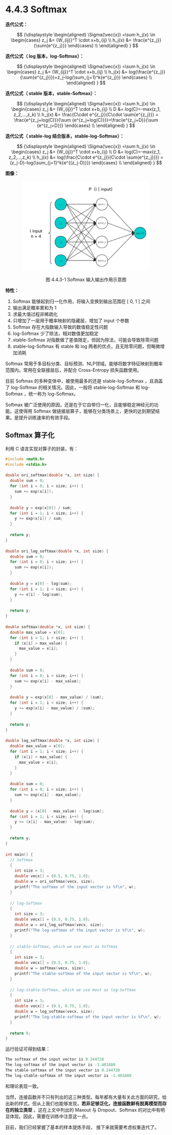 
# 4.4.3 Softmax

**迭代公式：**

$$
{\displaystyle 
 \begin{aligned}
   \Sigma(\vec{x}) =\sum h_j(x) \in 
    \begin{cases}
       z_j &= {W_{ij}}^T \cdot x+b_{ij} \\
       h_j(x) &= \frac{e^{z_j}}{\sum{e^{z_j}}}
    \end{cases} \\
 \end{aligned}
}
$$

**迭代公式（ log 版本，log-Softmax）：**

$$
{\displaystyle 
 \begin{aligned}
   \Sigma(\vec{x}) =\sum h_j(x) \in 
    \begin{cases}
       z_j &= {W_{ij}}^T \cdot x+b_{ij} \\
       h_j(x) &= log(\frac{e^{z_j}}{\sum{e^{z_j}}})=z_j-log(\sum_{j=1}^k{e^{z_j}})   
    \end{cases} \\
 \end{aligned}
}
$$

**迭代公式（ stable 版本，stable-Softmax）：**

$$
{\displaystyle 
 \begin{aligned}
   \Sigma(\vec{x}) =\sum h_j(x) \in 
    \begin{cases}
       z_j &= {W_{ij}}^T \cdot x+b_{ij} \\
       D &= log(C)=-max(z_1, z_2,...,z_k) \\
       h_j(x) &= \frac{C\cdot e^{z_j}}{C\cdot \sum{e^{z_j}}} = \frac{e^{z_j+log(C)}}{\sum {e^{z_j+log(C)}}}=\frac{e^{z_j+D}}{\sum {e^{z_j+D}}} 
    \end{cases} \\
 \end{aligned}
}
$$

**迭代公式（ stable-log 结合版本，stable-log-Softmax）：**

$$
{\displaystyle 
 \begin{aligned}
   \Sigma(\vec{x}) =\sum h_j(x) \in 
    \begin{cases}
       z_j &= {W_{ij}}^T \cdot x+b_{ij} \\
       D &= log(C)=-max(z_1, z_2,...,z_k) \\
       h_j(x) &= log(\frac{C\cdot e^{z_j}}{C\cdot \sum{e^{z_j}}}) = (z_j-D)-log(\sum_{j=1}^k{e^{(z_j-D)}})  
    \end{cases} \\
 \end{aligned}
}
$$

**图像：**

<center>
<figure>
   <img  
      width = "400" height = "280"
      src="../../Pictures/SoftMax.png" alt="">
    <figcaption>
      <p>图 4.4.3-1 Softmax 输入输出作用示意图</p>
   </figcaption>
</figure>
</center>

**特性：**

1. Softmax 能够起到归一化作用，将输入变换到输出范围在 [ 0, 1 ] 之间
2. 输出满足概率累和为 1
3. 求最大值过程非稀疏化
4. 只增加了一层用于概率映射的隐藏层，增加了 input 个参数
5. Softmax 存在大指数输入导致的数值稳定性问题
6. log-Softmax 少了除法，相对数值更加稳定
7. stable-Softmax 对指数做了差值限定，但因为除法，可能会导致除零问题
8. stable-log-Softmax 有 stable 和 log 两者的优点，且无除零问题，但略微增加消耗

Softmax 常用于多目标分类、目标预测、NLP领域。能够将数字特征映射到概率范围内。常用在全联接层后，并配合 Cross-Entropy 损失函数使用。

目前 Softmax 的多种变体中，被使用最多的还是 stable-log-Softmax ，且涵盖了 log-Softmax 的相关情况。因此，一般将 stable-log-Softmax 和  log-Softmax ，统一称为  log-Softmax。

Softmax 被广泛使用的原因，还是在于它自带归一化，且能够稳定神经元的功能。这使得用 Softmax 做链接层算子，能够在分类场景上，更快的达到期望结果。是提升训练速率的有效手段。

## **Softmax 算子化**

利用 C 语言实现对算子的封装，有：

```C
#include <math.h>
#include <stdio.h>

double ori_softmax(double *x, int size) {
  double sum = 0;
  for (int i = 0; i < size; i++) {
    sum += exp(x[i]);
  }

  double y = exp(x[0]) / sum;
  for (int i = 1; i < size; i++) {
    y += exp(x[i]) / sum;
  }

  return y;
}

double ori_log_softmax(double *x, int size) {
  double sum = 0;
  for (int i = 0; i < size; i++) {
    sum += exp(x[i]);
  }

  double y = x[0] - log(sum);
  for (int i = 1; i < size; i++) {
    y += x[i] - log(sum);
  }

  return y;
}

double softmax(double *x, int size) {
  double max_value = x[0];
  for (int i = 1; i < size; i++) {
    if (x[i] > max_value) {
      max_value = x[i];
    }
  }

  double sum = 0;
  for (int i = 0; i < size; i++) {
    sum += exp(x[i] - max_value);
  }

  double y = exp(x[0] - max_value) / (sum);
  for (int i = 1; i < size; i++) {
    y += exp(x[i] - max_value) / (sum);
  }

  return y;
}

double log_softmax(double *x, int size) {
  double max_value = x[0];
  for (int i = 1; i < size; i++) {
    if (x[i] > max_value) {
      max_value = x[i];
    }
  }

  double sum = 0;
  for (int i = 0; i < size; i++) {
    sum += exp(x[i] - max_value);
  }

  double y = (x[0] - max_value) - log(sum);
  for (int i = 1; i < size; i++) {
    y += (x[i] - max_value) - log(sum);
  }

  return y;
}

int main() {
  // Softmax
  {
    int size = 3;
    double vecx[] = {0.5, 0.75, 1.0};
    double w = ori_softmax(vecx, size);
    printf("The softmax of the input vector is %f\n", w);
  }

  // log-Softmax
  {
    int size = 3;
    double vecx[] = {0.5, 0.75, 1.0};
    double w = ori_log_softmax(vecx, size);
    printf("The log-softmax of the input vector is %f\n", w);
  }

  // stable-Softmax, which we use most as Softmax
  {
    int size = 3;
    double vecx[] = {0.5, 0.75, 1.0};
    double w = softmax(vecx, size);
    printf("The stable-softmax of the input vector is %f\n", w);
  }

  // log-stable-Softmax, which we use most as log-Softmax
  {
    int size = 3;
    double vecx[] = {0.5, 0.75, 1.0};
    double w = log_softmax(vecx, size);
    printf("The log-stable-softmax of the input vector is %f\n", w);
  }

  return 0;
}
```

运行验证可得到结果：

```C
The softmax of the input vector is 0.244728
The log-softmax of the input vector is -1.401880
The stable-softmax of the input vector is 0.244728
The log-stable-softmax of the input vector is -1.401880
```

和理论表现一致。

当然，连接函数并不只有列出的这三种类型。每年都有大量有关此方面的研究，给出新的样式。但从上我们也能够发现，**若非足够泛化，连接函数鲜有脱离模型而存在的独立类型** 。这在上文中列出的 Maxout 与 Dropout、Softmax 的对比中有明显体现。因此，需要在训练中注意这一点。

目前，我们已经掌握了基本的样本提炼手段， 接下来就需要考虑权重迭代了。


[ref]: References_4.md